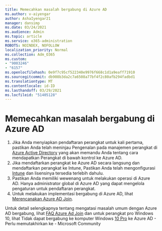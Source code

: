 ```yaml
---
title: Memecahkan masalah bergabung di Azure AD
ms.author: v-aiyengar
author: AshaIyengar21
manager: dansimp
ms.date: 03/24/2021
ms.audience: Admin
ms.topic: article
ms.service: o365-administration
ROBOTS: NOINDEX, NOFOLLOW
localization_priority: Normal
ms.collection: Adm_O365
ms.custom:
- "9003246"
- "6157"
ms.openlocfilehash: 0e9f7c95cf522340e9976f668c1d1a9eaff71910
ms.sourcegitcommit: db908b3da2c7a6508a77bf4f2c80afb294fadbd1
ms.translationtype: MT
ms.contentlocale: id-ID
ms.lasthandoff: 03/29/2021
ms.locfileid: "51405128"
---
```

# <a name="troubleshoot-azure-ad-join-issues"></a>Memecahkan masalah bergabung di Azure AD

1. Jika Anda menyiapkan pendaftaran perangkat untuk kali pertama, pastikan Anda telah meninjau Pengenalan pada manajemen perangkat di [Azure Active Directory](https://docs.microsoft.com/azure/active-directory/devices/overview) yang akan memandu Anda tentang cara mendapatkan Perangkat di bawah kontrol ke Azure AD. 
1. Jika mendaftarkan perangkat ke Azure AD secara langsung dan mendaftarkan perangkat ke Intune, Pastikan Anda telah mengonfigurasi [](https://docs.microsoft.com/mem/intune/fundamentals/licenses-assign) [Intune](https://docs.microsoft.com/mem/intune/enrollment/device-enrollment) dan lisensinya tersedia terlebih dahulu.
1. Pastikan Anda memiliki wewenang untuk melakukan operasi di Azure AD. Hanya administrator global di Azure AD yang dapat mengelola pengaturan untuk pendaftaran perangkat.
1. Untuk melakukan implementasi bergabung di Azure AD, lihat [Merencanakan Azure AD Join](https://docs.microsoft.com/azure/active-directory/devices/azureadjoin-plan).

Untuk detail selengkapnya tentang mengatasi masalah umum dengan Azure AD bergabung, lihat [FAQ Azure Ad Join](https://docs.microsoft.com/azure/active-directory/devices/faq#azure-ad-join-faq) dan untuk perangkat pro Windows 10, lihat Tidak dapat bergabung ke komputer Windows [10 Pro](https://answers.microsoft.com/en-us/msoffice/forum/msoffice_install-mso_win10-mso_365hp/unable-to-join-windows-10-pro-machine-to-azure-ad/abb1ca7d-b317-45ec-a628-e1c10eae2900) ke Azure AD - Perlu memutakhirkan ke - Microsoft Community
